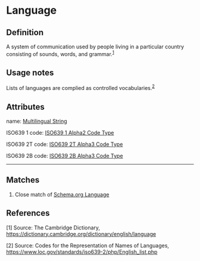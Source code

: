 # Language

## Definition
A system of communication used by people living in a particular country consisting of sounds, words, and grammar.<sup>[1](#fn1)</sup>

## Usage notes

Lists of languages are complied as controlled vocabularies.<sup>[2](#fn2)</sup>

## Attributes
name: [Multilingual String](../datatypes/Multilingual_String.md)

ISO639 1 code: [ISO639 1 Alpha2 Code Type](../datatypes/ISO_639_1_Alpha2_Code.md)

ISO639 2T code: [ISO639 2T Alpha3 Code Type](../datatypes/ISO_639_2T_Alpha3_Code.md)

ISO639 2B code: [ISO639 2B Alpha3 Code Type](../datatypes/ISO_639_2B_Alpha3_Code.md)

---

## Matches
1. Close match of [Schema.org Language](https://schema.org/Language)

## References
<a name="fn1">\[1\]</a> Source: The Cambridge Dictionary, https://dictionary.cambridge.org/dictionary/english/language

<a name="fn2">\[2\]</a> Source: Codes for the Representation of Names of Languages, https://www.loc.gov/standards/iso639-2/php/English_list.php